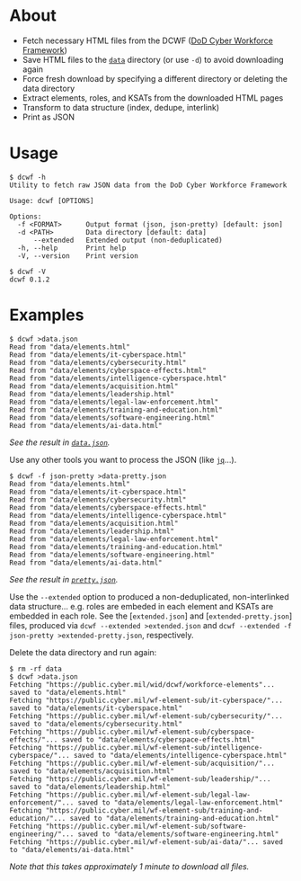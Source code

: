 # About

* Fetch necessary HTML files from the DCWF ([DoD Cyber Workforce Framework])
* Save HTML files to the [`data`] directory (or use `-d`) to avoid downloading again
* Force fresh download by specifying a different directory or deleting the data directory
* Extract elements, roles, and KSATs from the downloaded HTML pages
* Transform to data structure (index, dedupe, interlink)
* Print as JSON

# Usage

```text
$ dcwf -h
Utility to fetch raw JSON data from the DoD Cyber Workforce Framework

Usage: dcwf [OPTIONS]

Options:
  -f <FORMAT>      Output format (json, json-pretty) [default: json]
  -d <PATH>        Data directory [default: data]
      --extended   Extended output (non-deduplicated)
  -h, --help       Print help
  -V, --version    Print version
```

```text
$ dcwf -V
dcwf 0.1.2
```

# Examples

```text
$ dcwf >data.json
Read from "data/elements.html"
Read from "data/elements/it-cyberspace.html"
Read from "data/elements/cybersecurity.html"
Read from "data/elements/cyberspace-effects.html"
Read from "data/elements/intelligence-cyberspace.html"
Read from "data/elements/acquisition.html"
Read from "data/elements/leadership.html"
Read from "data/elements/legal-law-enforcement.html"
Read from "data/elements/training-and-education.html"
Read from "data/elements/software-engineering.html"
Read from "data/elements/ai-data.html"
```

*See the result in [`data.json`].*

Use any other tools you want to process the JSON (like [`jq`]...).

```text
$ dcwf -f json-pretty >data-pretty.json
Read from "data/elements.html"
Read from "data/elements/it-cyberspace.html"
Read from "data/elements/cybersecurity.html"
Read from "data/elements/cyberspace-effects.html"
Read from "data/elements/intelligence-cyberspace.html"
Read from "data/elements/acquisition.html"
Read from "data/elements/leadership.html"
Read from "data/elements/legal-law-enforcement.html"
Read from "data/elements/training-and-education.html"
Read from "data/elements/software-engineering.html"
Read from "data/elements/ai-data.html"
```

*See the result in [`pretty.json`].*

Use the `--extended` option to produced a non-deduplicated, non-interlinked data structure... e.g.
roles are embeded in each element and KSATs are embedded in each role.
See the [`extended.json`] and [`extended-pretty.json`] files, produced via
`dcwf --extended >extended.json` and `dcwf --extended -f json-pretty >extended-pretty.json`,
respectively.

Delete the data directory and run again:

```text
$ rm -rf data
$ dcwf >data.json
Fetching "https://public.cyber.mil/wid/dcwf/workforce-elements"... saved to "data/elements.html"
Fetching "https://public.cyber.mil/wf-element-sub/it-cyberspace/"... saved to "data/elements/it-cyberspace.html"
Fetching "https://public.cyber.mil/wf-element-sub/cybersecurity/"... saved to "data/elements/cybersecurity.html"
Fetching "https://public.cyber.mil/wf-element-sub/cyberspace-effects/"... saved to "data/elements/cyberspace-effects.html"
Fetching "https://public.cyber.mil/wf-element-sub/intelligence-cyberspace/"... saved to "data/elements/intelligence-cyberspace.html"
Fetching "https://public.cyber.mil/wf-element-sub/acquisition/"... saved to "data/elements/acquisition.html"
Fetching "https://public.cyber.mil/wf-element-sub/leadership/"... saved to "data/elements/leadership.html"
Fetching "https://public.cyber.mil/wf-element-sub/legal-law-enforcement/"... saved to "data/elements/legal-law-enforcement.html"
Fetching "https://public.cyber.mil/wf-element-sub/training-and-education/"... saved to "data/elements/training-and-education.html"
Fetching "https://public.cyber.mil/wf-element-sub/software-engineering/"... saved to "data/elements/software-engineering.html"
Fetching "https://public.cyber.mil/wf-element-sub/ai-data/"... saved to "data/elements/ai-data.html"
```

*Note that this takes approximately 1 minute to download all files.*
  
[`data`]: data
[`data.json`]: data.json
[`jq`]: https://jqlang.github.io/jq/
[`pretty.json`]: pretty.json
[DoD Cyber Workforce Framework]: https://public.cyber.mil/cw/dcwf/


